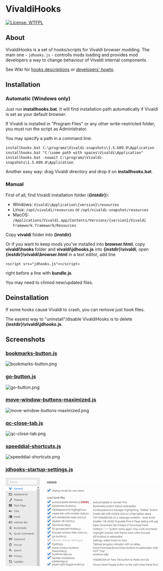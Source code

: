 # VivaldiHooks
[![License: WTFPL](https://img.shields.io/badge/License-WTFPL-brightgreen.svg)](http://www.wtfpl.net/about/)

## About
VivaldiHooks is a set of hooks/scripts for Vivaldi browser modding.
The main one - `jdhooks.js` - controlls mods loading and provides mod developers a way to change behaviour of Vivaldi internal components.

See Wiki for [hooks descriptions](https://github.com/justdanpo/VivaldiHooks/wiki/Hooks) or [developers' howto](https://github.com/justdanpo/VivaldiHooks/wiki/Howto-dev).

## Installation
### Automatic (Windows only)
Just run **installhooks.bat**. It will find installation path automatically if Vivaldi is set as your default browser.

If Vivaldi is installed in "Program Files" or any other write-restricted folder, you must run the script as Administrator.

You may specify a path in a command line:

    installhooks.bat C:\programz\Vivaldi-snapshots\1.5.609.8\Application
    installhooks.bat "C:\some path with spaces\Vivaldi\Application"
    installhooks.bat -nowait C:\programz\Vivaldi-snapshots\1.5.609.8\Application

Another easy way: drag Vivaldi directory and drop it on **installhooks.bat**.

### Manual

First of all, find Vivaldi installation folder (**{instdir}**):

- Windows: `Vivaldi\Application\{version}\resources`
- Linux: `/opt/vivaldi/resources` or `/opt/vivaldi-snapshot/resources`
- MacOS: `/Applications/Vivaldi.app/Contents/Versions/{version}/Vivaldi Framework.framework/Resources`

Copy **vivaldi** folder into **{instdir}**

Or if you want to keep mods you've installed into **browser.html**, copy **vivaldi\hooks** folder and **vivaldi\jdhooks.js** into **{instdir}\vivaldi**, open **{instdir}\vivaldi\browser.html** in a text editor, add line

    <script src="jdhooks.js"></script>

right before a line with **bundle.js**.

You may need to chmod new/updated files.

## Deinstallation

If some hooks cause Vivaldi to crash, you can remove just hook files.

The easiest way to "uninstall"/disable VivaldiHooks is to delete **{instdir}\vivaldi\jdhooks.js**.

## Screenshots

### [bookmarks-button.js](vivaldi/hooks/bookmarks-button.js)

![bookmarks-button.png](screenshots/bookmarks-button.png)

### [go-button.js](vivaldi/hooks/go-button.js)

![go-button.png](screenshots/go-button.png)

### [move-window-buttons-maximized.js](vivaldi/hooks/move-window-buttons-maximized.js)

![move-window-buttons-maximized.png](screenshots/move-window-buttons-maximized.png)

### [qc-close-tab.js](vivaldi/hooks/qc-close-tab.js)

![qc-close-tab.png](screenshots/qc-close-tab.png)

### [speeddial-shortcuts.js](vivaldi/hooks/speeddial-shortcuts.js)

![speeddial-shortcuts.png](screenshots/speeddial-shortcuts.png)

### [jdhooks-startup-settings.js](vivaldi/hooks/jdhooks-startup-settings.js)

![jdhooks-startup-settings.png](screenshots/jdhooks-startup-settings.png)
